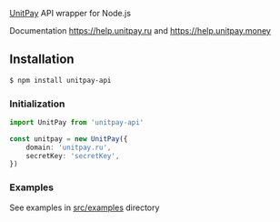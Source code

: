 [UnitPay](https://help.unitpay.ru/) API wrapper for Node.js

Documentation https://help.unitpay.ru and https://help.unitpay.money

## Installation

```sh
$ npm install unitpay-api
```

### Initialization

```typescript
import UnitPay from 'unitpay-api'

const unitpay = new UnitPay({
	domain: 'unitpay.ru',
	secretKey: 'secretKey',
})
```

### Examples

See examples in [src/examples](https://github.com/redinggg/unitpay-api/tree/master/src/examples) directory
